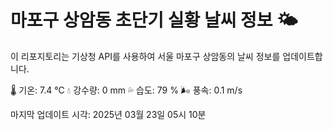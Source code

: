 
# 마포구 상암동 초단기 실황 날씨 정보 🌤️

이 리포지토리는 기상청 API를 사용하여 서울 마포구 상암동의 날씨 정보를 업데이트합니다. 

🌡️ 기온: 7.4 ℃
💧 강수량: 0 mm
💦 습도: 79 %
🌬️ 풍속: 0.1 m/s

마지막 업데이트 시각: 2025년 03월 23일 05시 10분    

